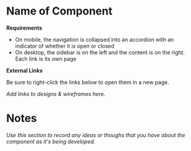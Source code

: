 # **Name of Component**

**Requirements**

* On mobile, the navigation is collapsed into an accordion with an indicator of whether it is open or closed
* On desktop, the sidebar is on the left and the content is on the right. Each link is its own page 

**External Links**

Be sure to right-click the links below to open them in a new page.

*Add links to designs & wireframes here.*


# **Notes**

*Use this section to record any ideas or thoughs that you have about the component as it's being developed.*
